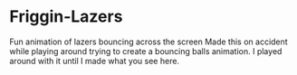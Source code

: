 # Friggin-Lazers
Fun animation of lazers bouncing across the screen
Made this on accident while playing around trying to create a bouncing balls animation.
I played around with it until I made what you see here.
